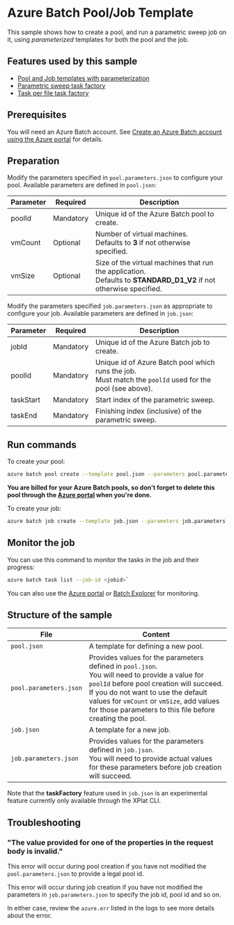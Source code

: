 # Azure Batch Pool/Job Template

This sample shows how to create a pool, and run a parametric sweep job on it, using *parameterized* templates for both the pool and the job.

## Features used by this sample

* [Pool and Job templates with parameterization](Documentation/BatchDocumentation/templates.md)
* [Parametric sweep task factory](Documentation/BatchDocumentation/taskFactories.md#parametric-sweep)
* [Task per file task factory](Documentation/BatchDocumentation/taskFactories.md#task-per-file)

## Prerequisites

You will need an Azure Batch account. See [Create an Azure Batch account using the Azure portal](https://docs.microsoft.com/azure/batch/batch-account-create-portal) for details.

## Preparation

Modify the parameters specified in `pool.parameters.json` to configure your pool. Available parameters are defined in `pool.json`:

| Parameter | Required  | Description                                                                                                                 |
| --------- | --------- | --------------------------------------------------------------------------------------------------------------------------- |
| poolId    | Mandatory | Unique id of the Azure Batch pool to create.                                                                            |
| vmCount   | Optional  | Number of virtual machines. <br/> Defaults to **3** if not otherwise specified.                                         |
| vmSize    | Optional  | Size of the virtual machines that run the application. <br/> Defaults to **STANDARD_D1_V2** if not otherwise specified. |

Modify the parameters specified `job.parameters.json` as appropriate to configure your job. Available parameters are defined in `job.json`:

| Parameter | Required  | Description                                                                                                    |
| --------- | --------- | -------------------------------------------------------------------------------------------------------------- |
| jobId     | Mandatory | Unique id of the Azure Batch job to create.                                                                    |
| poolId    | Mandatory | Unique id of Azure Batch pool which runs the job. <br/> Must match the `poolId` used for the pool (see above). |
| taskStart | Mandatory | Start index of the parametric sweep.                                                                           |
| taskEnd   | Mandatory | Finishing index (inclusive) of the parametric sweep.                                                           |

## Run commands

To create your pool:
``` bash
azure batch pool create --template pool.json --parameters pool.parameters.json
```

**You are billed for your Azure Batch pools, so don't forget to delete this pool through the [Azure portal](https://portal.azure.com) when you're done.** 

To create your job:
``` bash
azure batch job create --template job.json --parameters job.parameters.json
``` 

## Monitor the job
You can use this command to monitor the tasks in the job and their progress:
``` bash
azure batch task list --job-id <jobid>`
```
You can also use the [Azure portal](https://portal.azure.com) or [Batch Explorer](https://github.com/Azure/azure-batch-samples/tree/master/CSharp/BatchExplorer) for monitoring.

## Structure of the sample

| File                   | Content                                                                                                                                                                                                                                                                                          |
| ---------------------- | ------------------------------------------------------------------------------------------------------------------------------------------------------------------------------------------------------------------------------------------------------------------------------------------------ |
| `pool.json`            | A template for defining a new pool.                                                                                                                                                                                                                                                              |
| `pool.parameters.json` | Provides values for the parameters defined in `pool.json`. <br/> You will need to provide a value for `poolId` before pool creation will succeed. If you do not want to use the default values for `vmCount` or `vmSize`, add values for those parameters to this file before creating the pool. |
| `job.json`             | A template for a new job.                                                                                                                                                                                                                                                                        |
| `job.parameters.json`  | Provides values for the parameters defined in `job.json`. <br/> You will need to provide actual values for these parameters before job creation will succeed.                                                                                                                                    |

Note that the **taskFactory** feature used in `job.json` is an experimental feature currently only available through the XPlat CLI.

## Troubleshooting

### "The value provided for one of the properties in the request body is invalid."

This error will occur during pool creation if you have not modified the `pool.parameters.json` to provide a legal pool id.

This error will occur during job creation if you have not modified the parameters in `job.parameters.json` to specify the job id, pool id and so on.

In either case, review the `azure.err` listed in the logs to see more details about the error.

